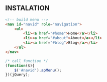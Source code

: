 INSTALATION
----------------------------------------------------------------------
```html
<!-- build menu -->
<nav id="navid" role="navigation">
	<ul>
		<li><a href="#home">Home</a></li>
		<li><a href="#about">About</a></li>
		<li><a href="#blog">Blog</a></li>
	</ul>	
</nav>
```

```javascript
/* call function */
(function($){
	$('#navid').apMenu();
})(jQuery);
```